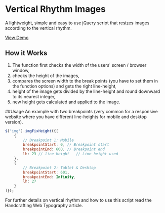 # Vertical Rhythm Images
A lightweight, simple and easy to use jQuery script that resizes images according to the vertical rhythm.

[View Demo]()

## How it Works
1. The function first checks the width of the users' screen / browser window,
2. checks the height of the images,
3. compares the screen width to the break points (you have to set them in the function options) and gets the right line-height,
4. height of the image gets divided by the line-height and round downward to its nearest integer,
5. new height gets calculated and applied to the image.

##Usage
An example with two breakpoints (very common for a responsive website where you have different line-heights for mobile and desktop version).
```JavaScript
$('img').imgFixHeight({[
	{
	  	// Breakpoint 1: Mobile
		breakpointStart: 0,	// Breakpoint start
		breakpointEnd: 600,	// Breakpoint end
		lh: 23 // line height	// Line height used 
	},
	{
	  	// Breakpoint 2: Tablet & Desktop
		breakpointStart: 601,
		breakpointEnd: Infinity,
		lh: 27
	}
]});
```
For further details on vertical rhythm and how to use this script read the Handcrafting Web Typography article.
